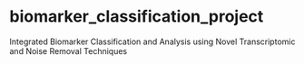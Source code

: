 # biomarker_classification_project
Integrated Biomarker Classification and Analysis using Novel Transcriptomic and Noise Removal Techniques
